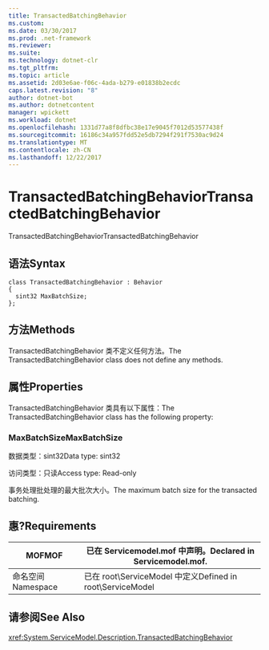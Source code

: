 ```yaml
---
title: TransactedBatchingBehavior
ms.custom: 
ms.date: 03/30/2017
ms.prod: .net-framework
ms.reviewer: 
ms.suite: 
ms.technology: dotnet-clr
ms.tgt_pltfrm: 
ms.topic: article
ms.assetid: 2d03e6ae-f06c-4ada-b279-e01838b2ecdc
caps.latest.revision: "8"
author: dotnet-bot
ms.author: dotnetcontent
manager: wpickett
ms.workload: dotnet
ms.openlocfilehash: 1331d77a8f8dfbc38e17e9045f7012d53577438f
ms.sourcegitcommit: 16186c34a957fdd52e5db7294f291f7530ac9d24
ms.translationtype: MT
ms.contentlocale: zh-CN
ms.lasthandoff: 12/22/2017
---
```

# <a name="transactedbatchingbehavior"></a><span data-ttu-id="c6760-102">TransactedBatchingBehavior</span><span class="sxs-lookup"><span data-stu-id="c6760-102">TransactedBatchingBehavior</span></span>
<span data-ttu-id="c6760-103">TransactedBatchingBehavior</span><span class="sxs-lookup"><span data-stu-id="c6760-103">TransactedBatchingBehavior</span></span>  
  
## <a name="syntax"></a><span data-ttu-id="c6760-104">语法</span><span class="sxs-lookup"><span data-stu-id="c6760-104">Syntax</span></span>  
  
```  
class TransactedBatchingBehavior : Behavior  
{  
  sint32 MaxBatchSize;  
};  
```  
  
## <a name="methods"></a><span data-ttu-id="c6760-105">方法</span><span class="sxs-lookup"><span data-stu-id="c6760-105">Methods</span></span>  
 <span data-ttu-id="c6760-106">TransactedBatchingBehavior 类不定义任何方法。</span><span class="sxs-lookup"><span data-stu-id="c6760-106">The TransactedBatchingBehavior class does not define any methods.</span></span>  
  
## <a name="properties"></a><span data-ttu-id="c6760-107">属性</span><span class="sxs-lookup"><span data-stu-id="c6760-107">Properties</span></span>  
 <span data-ttu-id="c6760-108">TransactedBatchingBehavior 类具有以下属性：</span><span class="sxs-lookup"><span data-stu-id="c6760-108">The TransactedBatchingBehavior class has the following property:</span></span>  
  
### <a name="maxbatchsize"></a><span data-ttu-id="c6760-109">MaxBatchSize</span><span class="sxs-lookup"><span data-stu-id="c6760-109">MaxBatchSize</span></span>  
 <span data-ttu-id="c6760-110">数据类型：sint32</span><span class="sxs-lookup"><span data-stu-id="c6760-110">Data type: sint32</span></span>  
  
 <span data-ttu-id="c6760-111">访问类型：只读</span><span class="sxs-lookup"><span data-stu-id="c6760-111">Access type: Read-only</span></span>  
  
 <span data-ttu-id="c6760-112">事务处理批处理的最大批次大小。</span><span class="sxs-lookup"><span data-stu-id="c6760-112">The maximum batch size for the transacted batching.</span></span>  
  
## <a name="requirements"></a><span data-ttu-id="c6760-113">惠?</span><span class="sxs-lookup"><span data-stu-id="c6760-113">Requirements</span></span>  
  
|<span data-ttu-id="c6760-114">MOF</span><span class="sxs-lookup"><span data-stu-id="c6760-114">MOF</span></span>|<span data-ttu-id="c6760-115">已在 Servicemodel.mof 中声明。</span><span class="sxs-lookup"><span data-stu-id="c6760-115">Declared in Servicemodel.mof.</span></span>|  
|---------|-----------------------------------|  
|<span data-ttu-id="c6760-116">命名空间</span><span class="sxs-lookup"><span data-stu-id="c6760-116">Namespace</span></span>|<span data-ttu-id="c6760-117">已在 root\ServiceModel 中定义</span><span class="sxs-lookup"><span data-stu-id="c6760-117">Defined in root\ServiceModel</span></span>|  
  
## <a name="see-also"></a><span data-ttu-id="c6760-118">请参阅</span><span class="sxs-lookup"><span data-stu-id="c6760-118">See Also</span></span>  
 <xref:System.ServiceModel.Description.TransactedBatchingBehavior>
